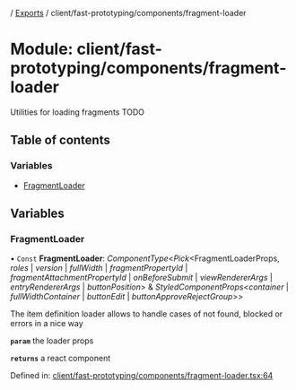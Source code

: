 [](../README.md) / [Exports](../modules.md) / client/fast-prototyping/components/fragment-loader

# Module: client/fast-prototyping/components/fragment-loader

Utilities for loading fragments
TODO

## Table of contents

### Variables

- [FragmentLoader](client_fast_prototyping_components_fragment_loader.md#fragmentloader)

## Variables

### FragmentLoader

• `Const` **FragmentLoader**: *ComponentType*<*Pick*<FragmentLoaderProps, *roles* \| *version* \| *fullWidth* \| *fragmentPropertyId* \| *fragmentAttachmentPropertyId* \| *onBeforeSubmit* \| *viewRendererArgs* \| *entryRendererArgs* \| *buttonPosition*\> & *StyledComponentProps*<*container* \| *fullWidthContainer* \| *buttonEdit* \| *buttonApproveRejectGroup*\>\>

The item definition loader allows to handle cases of not found, blocked or errors in a nice way

**`param`** the loader props

**`returns`** a react component

Defined in: [client/fast-prototyping/components/fragment-loader.tsx:64](https://github.com/onzag/itemize/blob/11a98dec/client/fast-prototyping/components/fragment-loader.tsx#L64)

